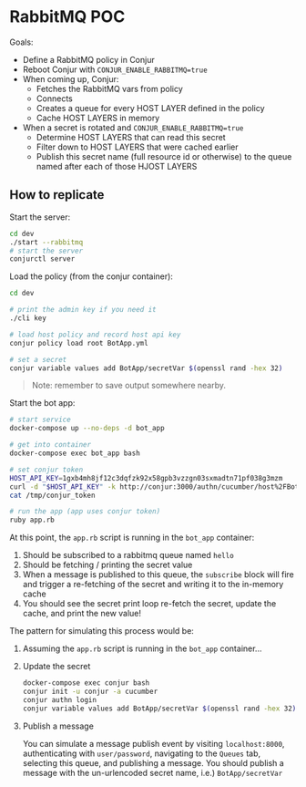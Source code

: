 # RabbitMQ POC

Goals:

- Define a RabbitMQ policy in Conjur
- Reboot Conjur with `CONJUR_ENABLE_RABBITMQ=true`
- When coming up, Conjur:
  - Fetches the RabbitMQ vars from policy
  - Connects
  - Creates a queue for every HOST LAYER defined in the policy
  - Cache HOST LAYERS in memory
- When a secret is rotated and `CONJUR_ENABLE_RABBITMQ=true`
  - Determine HOST LAYERS that can read this secret
  - Filter down to HOST LAYERS that were cached earlier
  - Publish this secret name (full resource id or otherwise) to the queue
    named after each of those HJOST LAYERS

## How to replicate

Start the server:

```bash
cd dev
./start --rabbitmq
# start the server
conjurctl server
```

Load the policy (from the conjur container):

```bash
cd dev

# print the admin key if you need it
./cli key

# load host policy and record host api key
conjur policy load root BotApp.yml

# set a secret
conjur variable values add BotApp/secretVar $(openssl rand -hex 32)
```

> Note: remember to save output somewhere nearby.

Start the bot app:

```bash
# start service
docker-compose up --no-deps -d bot_app

# get into container
docker-compose exec bot_app bash

# set conjur token
HOST_API_KEY=1gxb4mh8jf12c3dqfzk92x58gpb3vzzgn03sxmadtn71pf038g3mzm
curl -d "$HOST_API_KEY" -k http://conjur:3000/authn/cucumber/host%2FBotApp%2FmyDemoApp/authenticate > /tmp/conjur_token
cat /tmp/conjur_token

# run the app (app uses conjur token)
ruby app.rb
```

At this point, the `app.rb` script is running in the `bot_app` container:

1. Should be subscribed to a rabbitmq queue named `hello`
2. Should be fetching / printing the secret value
3. When a message is published to this queue, the `subscribe` block will fire
   and trigger a re-fetching of the secret and writing it to the in-memory cache
4. You should see the secret print loop re-fetch the secret, update the cache,
   and print the new value!

The pattern for simulating this process would be:

1. Assuming the `app.rb` script is running in the `bot_app` container...
1. Update the secret

    ```bash
    docker-compose exec conjur bash
    conjur init -u conjur -a cucumber
    conjur authn login
    conjur variable values add BotApp/secretVar $(openssl rand -hex 32)
    ```


2. Publish a message

    You can simulate a message publish event by visiting `localhost:8000`,
    authenticating with `user/password`, navigating to the `Queues` tab, selecting
    this queue, and publishing a message. You should publish a message with
    the un-urlencoded secret name, i.e.) `BotApp/secretVar`
